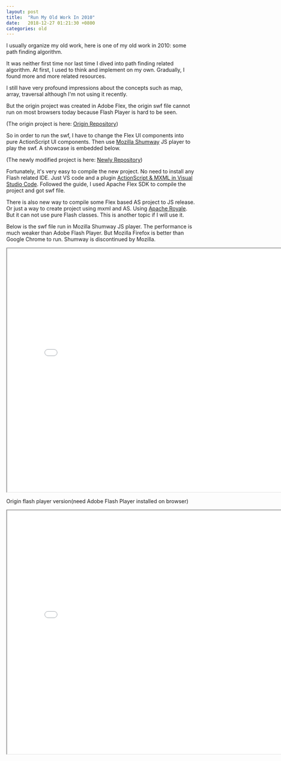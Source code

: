 ```yaml
---
layout: post
title:  "Run My Old Work In 2010"
date:   2018-12-27 01:21:30 +0800
categories: old
---
```


I usually organize my old work, here is one of my old work in 2010: some path finding algorithm.  

It was neither first time nor last time I dived into path finding related algorithm. At first, I used to think and implement on my own. Gradually, I found more and more related resources. 

I still have very profound impressions about the concepts such as map, array, traversal although I'm not using it recently.  

But the origin project was created in Adobe Flex, the origin swf file cannot run on most browsers today because Flash Player is hard to be seen. 

(The origin project is here: [Origin Repository](https://github.com/jchprj/flashtests/tree/master/chengdu/findpath))

So in order to run the swf, I have to change the Flex UI components into pure ActionScript UI components. Then use [Mozilla Shumway](http://mozilla.github.io/shumway/) JS player to play the swf. A showcase is embedded below.

(The newly modified project is here: [Newly Repository](https://github.com/jchprj/flashtests/tree/master/swf/findpath))

Fortunately, it's very easy to compile the new project. No need to install any Flash related IDE. Just VS code and a plugin [ActionScript & MXML in Visual Studio Code](https://as3mxml.com/). Followed the guide, I used Apache Flex SDK to compile the project and got swf file.

There is also new way to compile some Flex based AS project to JS release. Or just a way to create project using mxml and AS. Using [Apache Royale](https://royale.apache.org/). But it can not use pure Flash classes. This is another topic if I will use it. 


Below is the swf file run in Mozilla Shumway JS player. The performance is much weaker than Adobe Flash Player. But Mozilla Firefox is better than Google Chrome to run. Shumway is discontinued by Mozilla.

<iframe src="/old/shumway/iframe/viewer.html?swf=../../findpath/findpath.swf" width="800" height="650"></iframe>

Origin flash player version(need Adobe Flash Player installed on browser)
<iframe src="/old/findpath/pathtest.html" width="800" height="650"></iframe>

